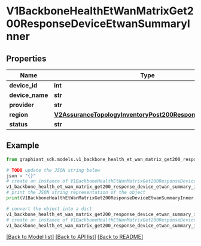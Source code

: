 # V1BackboneHealthEtWanMatrixGet200ResponseDeviceEtwanSummaryInner


## Properties

Name | Type | Description | Notes
------------ | ------------- | ------------- | -------------
**device_id** | **int** |  | [optional] 
**device_name** | **str** |  | [optional] 
**provider** | **str** |  | [optional] 
**region** | [**V2AssuranceTopologyInventoryPost200ResponseRegionsInner**](V2AssuranceTopologyInventoryPost200ResponseRegionsInner.md) |  | [optional] 
**status** | **str** |  | [optional] 

## Example

```python
from graphiant_sdk.models.v1_backbone_health_et_wan_matrix_get200_response_device_etwan_summary_inner import V1BackboneHealthEtWanMatrixGet200ResponseDeviceEtwanSummaryInner

# TODO update the JSON string below
json = "{}"
# create an instance of V1BackboneHealthEtWanMatrixGet200ResponseDeviceEtwanSummaryInner from a JSON string
v1_backbone_health_et_wan_matrix_get200_response_device_etwan_summary_inner_instance = V1BackboneHealthEtWanMatrixGet200ResponseDeviceEtwanSummaryInner.from_json(json)
# print the JSON string representation of the object
print(V1BackboneHealthEtWanMatrixGet200ResponseDeviceEtwanSummaryInner.to_json())

# convert the object into a dict
v1_backbone_health_et_wan_matrix_get200_response_device_etwan_summary_inner_dict = v1_backbone_health_et_wan_matrix_get200_response_device_etwan_summary_inner_instance.to_dict()
# create an instance of V1BackboneHealthEtWanMatrixGet200ResponseDeviceEtwanSummaryInner from a dict
v1_backbone_health_et_wan_matrix_get200_response_device_etwan_summary_inner_from_dict = V1BackboneHealthEtWanMatrixGet200ResponseDeviceEtwanSummaryInner.from_dict(v1_backbone_health_et_wan_matrix_get200_response_device_etwan_summary_inner_dict)
```
[[Back to Model list]](../README.md#documentation-for-models) [[Back to API list]](../README.md#documentation-for-api-endpoints) [[Back to README]](../README.md)


